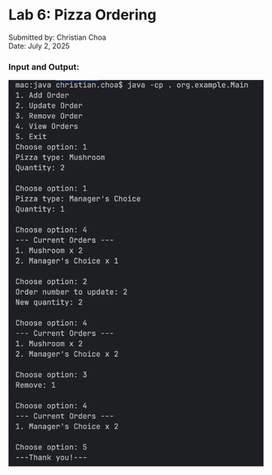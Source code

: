 # Lab 6: Pizza Ordering

Submitted by: Christian Choa <br/>
Date: July 2, 2025


### Input and Output:

![Screenshot of output](lab6.png)


